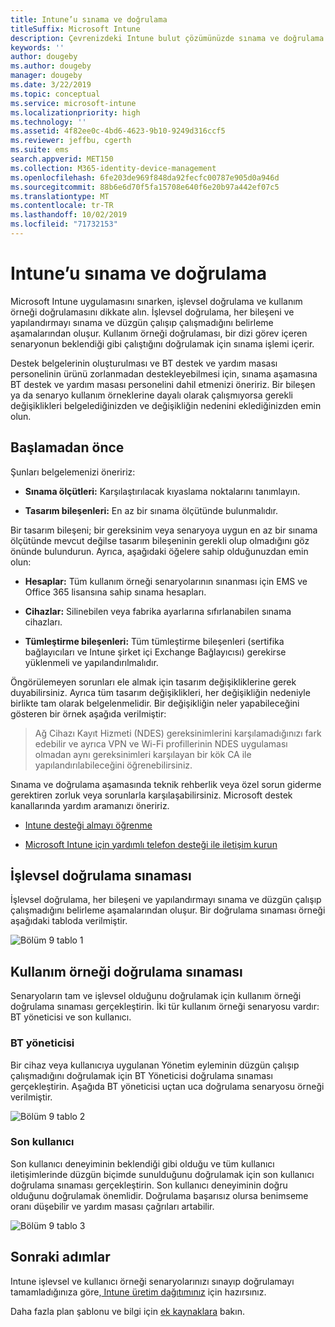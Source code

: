 ```yaml
---
title: Intune’u sınama ve doğrulama
titleSuffix: Microsoft Intune
description: Çevrenizdeki Intune bulut çözümünüzde sınama ve doğrulama yapma.
keywords: ''
author: dougeby
ms.author: dougeby
manager: dougeby
ms.date: 3/22/2019
ms.topic: conceptual
ms.service: microsoft-intune
ms.localizationpriority: high
ms.technology: ''
ms.assetid: 4f82ee0c-4bd6-4623-9b10-9249d316ccf5
ms.reviewer: jeffbu, cgerth
ms.suite: ems
search.appverid: MET150
ms.collection: M365-identity-device-management
ms.openlocfilehash: 6fe203de969f848da92fecfc00787e905d0a946d
ms.sourcegitcommit: 88b6e6d70f5fa15708e640f6e20b97a442ef07c5
ms.translationtype: MT
ms.contentlocale: tr-TR
ms.lasthandoff: 10/02/2019
ms.locfileid: "71732153"
---
```

# <a name="intune-testing-and-validation"></a>Intune’u sınama ve doğrulama

Microsoft Intune uygulamasını sınarken, işlevsel doğrulama ve kullanım örneği doğrulamasını dikkate alın. İşlevsel doğrulama, her bileşeni ve yapılandırmayı sınama ve düzgün çalışıp çalışmadığını belirleme aşamalarından oluşur. Kullanım örneği doğrulaması, bir dizi görev içeren senaryonun beklendiği gibi çalıştığını doğrulamak için sınama işlemi içerir. 

Destek belgelerinin oluşturulması ve BT destek ve yardım masası personelinin ürünü zorlanmadan destekleyebilmesi için, sınama aşamasına BT destek ve yardım masası personelini dahil etmenizi öneririz. Bir bileşen ya da senaryo kullanım örneklerine dayalı olarak çalışmıyorsa gerekli değişiklikleri belgelediğinizden ve değişikliğin nedenini eklediğinizden emin olun.

## <a name="before-you-begin"></a>Başlamadan önce

Şunları belgelemenizi öneririz:

- **Sınama ölçütleri:** Karşılaştırılacak kıyaslama noktalarını tanımlayın.

- **Tasarım bileşenleri:** En az bir sınama ölçütünde bulunmalıdır.

Bir tasarım bileşeni; bir gereksinim veya senaryoya uygun en az bir sınama ölçütünde mevcut değilse tasarım bileşeninin gerekli olup olmadığını göz önünde bulundurun. Ayrıca, aşağıdaki öğelere sahip olduğunuzdan emin olun:

- **Hesaplar:** Tüm kullanım örneği senaryolarının sınanması için EMS ve Office 365 lisansına sahip sınama hesapları.

- **Cihazlar:** Silinebilen veya fabrika ayarlarına sıfırlanabilen sınama cihazları.

- **Tümleştirme bileşenleri:** Tüm tümleştirme bileşenleri (sertifika bağlayıcıları ve Intune şirket içi Exchange Bağlayıcısı) gerekirse yüklenmeli ve yapılandırılmalıdır.

Öngörülemeyen sorunları ele almak için tasarım değişikliklerine gerek duyabilirsiniz. Ayrıca tüm tasarım değişiklikleri, her değişikliğin nedeniyle birlikte tam olarak belgelenmelidir. Bir değişikliğin neler yapabileceğini gösteren bir örnek aşağıda verilmiştir:

<blockquote>Ağ Cihazı Kayıt Hizmeti (NDES) gereksinimlerini karşılamadığınızı fark edebilir ve ayrıca VPN ve Wi-Fi profillerinin NDES uygulaması olmadan aynı gereksinimleri karşılayan bir kök CA ile yapılandırılabileceğini öğrenebilirsiniz.</blockquote>

Sınama ve doğrulama aşamasında teknik rehberlik veya özel sorun giderme gerektiren zorluk veya sorunlarla karşılaşabilirsiniz. Microsoft destek kanallarında yardım aramanızı öneririz.

- [Intune desteği almayı öğrenme](../get-support.md)

- [Microsoft Intune için yardımlı telefon desteği ile iletişim kurun](../get-support.md)

## <a name="functional-validation-testing"></a>İşlevsel doğrulama sınaması

İşlevsel doğrulama, her bileşeni ve yapılandırmayı sınama ve düzgün çalışıp çalışmadığını belirleme aşamalarından oluşur. Bir doğrulama sınaması örneği aşağıdaki tabloda verilmiştir.

![Bölüm 9 tablo 1](./media/planning-guide-test-validation/section-9-image-1-table.PNG)

## <a name="use-case-validation-testing"></a>Kullanım örneği doğrulama sınaması

Senaryoların tam ve işlevsel olduğunu doğrulamak için kullanım örneği doğrulama sınaması gerçekleştirin. İki tür kullanım örneği senaryosu vardır: BT yöneticisi ve son kullanıcı.

### <a name="it-admin"></a>BT yöneticisi

Bir cihaz veya kullanıcıya uygulanan Yönetim eyleminin düzgün çalışıp çalışmadığını doğrulamak için BT Yöneticisi doğrulama sınaması gerçekleştirin. Aşağıda BT yöneticisi uçtan uca doğrulama senaryosu örneği verilmiştir.

![Bölüm 9 tablo 2](./media/planning-guide-test-validation/section-9-image-2-table.PNG)

### <a name="end-user"></a>Son kullanıcı

Son kullanıcı deneyiminin beklendiği gibi olduğu ve tüm kullanıcı iletişimlerinde düzgün biçimde sunulduğunu doğrulamak için son kullanıcı doğrulama sınaması gerçekleştirin. Son kullanıcı deneyiminin doğru olduğunu doğrulamak önemlidir. Doğrulama başarısız olursa benimseme oranı düşebilir ve yardım masası çağrıları artabilir.

![Bölüm 9 tablo 3](./media/planning-guide-test-validation/section-9-image-3-table.PNG)

## <a name="next-steps"></a>Sonraki adımlar

Intune işlevsel ve kullanıcı örneği senaryolarınızı sınayıp doğrulamayı tamamladığınıza göre,[ Intune üretim dağıtımınız](../planning-guide-rollout-plan.md) için hazırsınız.

Daha fazla plan şablonu ve bilgi için [ek kaynaklara](../planning-guide-resources.md) bakın.
